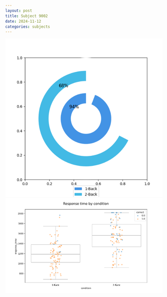 ```yaml
---
layout: post
title: Subject 9002
date: 2024-11-12
categories: subjects
---
```


![](data/9002/run-4/9002_accuracy_by_condition.png)
![](data/9002/run-4/9002_response_time_by_condition.png)
